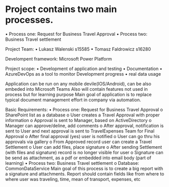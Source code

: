 # Project contains two main processes.
•	Process one: Request for Business Travel Approval
•	Process two: Business Travel settlement

Project Team:
•	Lukasz Walenski s15585
•	Tomasz Faldrowicz s16280

Develompent framework:
Microsoft Power Platform 

Project scope:
•	Development of application and testing
•	Documentation 
•	AzureDevOps as a tool to monitor Development progress
•	real data usage

Application can be run on any mobile devile(IOS/Android), can be also embeded into Microsoft Teams
Also will contain features not used in process but for learning purpose
Main goal of application is to replace typical document management effort in company via automation.

Basic Requirements:
•	Process one: Request for Business Travel Approval
o	SharePoint list as a database
o	User creates a Travel Approval with proper information
o	Approval is sent to Manager, based on ActiveDirectory
o	Manager can approve/deline, add comments
o	After approval, notification is sent to User and next approval is sent to TravelExpenses Team for Final Approval 
o	After final approval (yes) user is notified
o	User can go thru his approvals via gallery
o	From Approved record user can create a Travel Settlement
o	User can add files, place signature
o	After sending Settlement (with files and signature) record is no longer visible for user
o	Signature can be send as attachment, as a pdf or embedded into email body (part of learning)
•	Process two: Business Travel settlement
o	Database: CommonDataService
Main goal of this process is to create a big report with a signature and attachments.
Report should contain fields like from where to where user was traveling, time, mean of transport, expenses, etc

